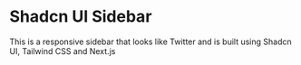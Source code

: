 # Shadcn UI Sidebar

This is a responsive sidebar that looks like Twitter and is built using Shadcn UI, Tailwind CSS and Next.js
